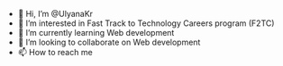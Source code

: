 - 👋 Hi, I’m @UlyanaKr
- 👀 I’m interested in Fast Track to Technology Careers program (F2TC)
- 🌱 I’m currently learning Web development 
- 💞️ I’m looking to collaborate on Web development 
- 📫 How to reach me 

<!---
UlyanaKr/UlyanaKr is a ✨ special ✨ repository because its `README.md` (this file) appears on your GitHub profile.
You can click the Preview link to take a look at your changes.
--->
